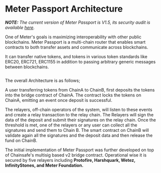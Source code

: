 # Meter Passport Architecture

_**NOTE:** The current version of Meter Passport is V1.5, its security audit is available_ [_here_](https://github.com/meterio/Passportv2Contracts/tree/main/audit)_._

One of Meter's goals is maximizing interoperability with other public blockchains.  Meter Passport is a multi-chain router that enables smart contracts to both transfer assets and communicate across blockchains.

It can transfer native tokens, and tokens in various token standards like ERC20, ERC721, ERC1155 in addition to passing arbitrary generic messages between blockchains.

<figure><img src="https://lh4.googleusercontent.com/B-qCAiDrSm2Qiq3HlLnU-K2iIjF8XbdcUN17VXw5e38icYwVmWuU4F8czihjKLJbYWiUP2mWVNetFfvHp5lZQLHd5ZpzkJMqIR1ARd8k0MQDG_r1-sinSf3tnbLINgMqlt7CQvfncv2tDUfCfre2jmfjmaY2LgtxMZ0LCxCRcbHdsdv6mGch85HjL05R" alt=""><figcaption></figcaption></figure>

The overall Architecture is as follows;

A user transferring tokens from ChainA to ChainB, first deposits the tokens into the bridge contract of ChainA. The contract locks the tokens on ChainA, emitting an event once deposit is successful.

The relayers, off-chain operators of the system, will listen to these events and create a relay transaction to the relay chain. The Relayers will sign the data of the deposit and submit their signatures on the relay chain. Once the threshold is met, one of the relayers or any user can collect all the signatures and send them to Chain B. The smart contract on ChainB will validate again all the signatures and the deposit data and then release the fund on ChainB.

The initial implementation of Meter Passport was further developed on top of Chainsafe's multisig based v2 bridge contract.  Operational wise it is secured by five relayers including **Protofire, Harshquark, Wetez, InfinityStones, and Meter Foundation.** &#x20;
